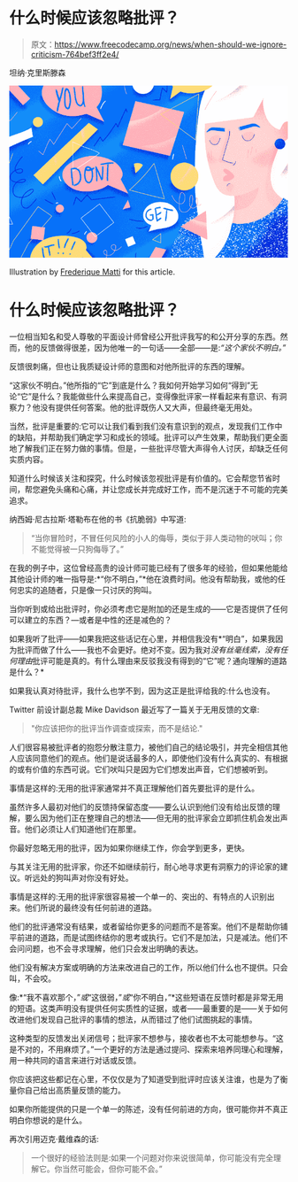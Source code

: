 # 什么时候应该忽略批评？

> 原文：<https://www.freecodecamp.org/news/when-should-we-ignore-criticism-764bef3ff2e4/>

坦纳·克里斯滕森

![W-k13Vetr6gNlM83bowfuB12PhAunJ6IvgP-](img/0c406e9b98b80db854ceb921a49b7a5a.png)

Illustration by [Frederique Matti](http://frederiquematti.com) for this article.

# 什么时候应该忽略批评？

一位相当知名和受人尊敬的平面设计师曾经公开批评我写的和公开分享的东西。然而，他的反馈做得很差，因为他唯一的一句话——全部——是:*“这个家伙不明白。”*

反馈很刺痛，但也让我质疑设计师的意图和对他所批评的东西的理解。

“这家伙不明白。”他所指的“它”到底是什么？我如何开始学习如何“得到”无论“它”是什么？我能做些什么来提高自己，变得像批评家一样看起来有意识、有洞察力？他没有提供任何答案。他的批评既伤人又大声，但最终毫无用处。

当然，批评是重要的:它可以让我们看到我们没有意识到的观点，发现我们工作中的缺陷，并帮助我们确定学习和成长的领域。批评可以产生效果，帮助我们更全面地了解我们正在努力做的事情。但是，一些批评尽管大声得令人讨厌，却缺乏任何实质内容。

知道什么时候该关注和探究，什么时候该忽视批评是有价值的。它会帮您节省时间，帮您避免头痛和心痛，并让您成长并完成好工作，而不是沉迷于不可能的完美追求。

纳西姆·尼古拉斯·塔勒布在他的书《抗脆弱》中写道:

> “当你冒险时，不冒任何风险的小人的侮辱，类似于非人类动物的吠叫；你不能觉得被一只狗侮辱了。”

在我的例子中，这位曾经高贵的设计师可能已经有了很多年的经验，但如果他能给其他设计师的唯一指导是:*“你不明白，”*他在浪费时间。他没有帮助我，或他的任何忠实的追随者，只是像一只讨厌的狗叫。

当你听到或给出批评时，你必须考虑它是附加的还是生成的——它是否提供了任何可以建立的东西？—或者是中性的还是减色的？

如果我听了批评——如果我把这些话记在心里，并相信我没有*“明白”，如果我因为批评而做了什么——我也不会更好。绝对不变。因为我对*没有丝毫线索，没有任何理由*批评可能是真的。有什么理由来反驳我没有得到的“它”呢？通向理解的道路是什么？*

如果我认真对待批评，我什么也学不到，因为这正是批评给我的:什么也没有。

Twitter 前设计副总裁 Mike Davidson 最近写了一篇关于无用反馈的文章:

> "你应该把你的批评当作调查或探索，而不是结论."

人们很容易被批评者的抱怨分散注意力，被他们自己的结论吸引，并完全相信其他人应该同意他们的观点。他们是说话最多的人，即使他们没有什么真实的、有根据的或有价值的东西可说。它们吠叫只是因为它们想发出声音，它们想被听到。

事情是这样的:无用的批评家通常并不真正理解他们首先要批评的是什么。

虽然许多人最初对他们的反馈持保留态度——要么认识到他们没有给出反馈的理解，要么因为他们正在整理自己的想法——但无用的批评家会立即抓住机会发出声音。他们必须让人们知道他们在那里。

你最好忽略无用的批评，因为如果你继续工作，你会学到更多，更快。

与其关注无用的批评家，你还不如继续前行，耐心地寻求更有洞察力的评论家的建议。听远处的狗叫声对你没有好处。

事情是这样的:无用的批评家很容易被一个单一的、突出的、有特点的人识别出来。他们所说的最终没有任何前进的道路。

他们的批评通常没有结果，或者留给你更多的问题而不是答案。他们不是帮助你铺平前进的道路，而是试图终结你的思考或执行。它们不是加法，只是减法。他们不会问问题，也不会寻求理解，他们只会发出明确的表达。

他们没有解决方案或明确的方法来改进自己的工作，所以他们什么也不提供。只会叫，不会咬。

像:*“我不喜欢那个，”*或*“这很弱，”*或*“你不明白，”*这些短语在反馈时都是非常无用的短语。这类声明没有提供任何实质性的证据，或者——最重要的是——关于如何改进他们发现自己批评的事情的想法，从而错过了他们试图挑起的事情。

这种类型的反馈发出关闭信号；批评家不想参与，接收者也不太可能想参与。“这是不对的，不用麻烦了。”一个更好的方法是通过提问、探索来培养同理心和理解，用一种共同的语言来进行对话或反馈。

你应该把这些都记在心里，不仅仅是为了知道受到批评时应该关注谁，也是为了衡量你自己给出高质量反馈的能力。

如果你所能提供的只是一个单一的陈述，没有任何前进的方向，很可能你并不真正明白你想说的是什么。

再次引用迈克·戴维森的话:

> 一个很好的经验法则是:如果一个问题对你来说很简单，你可能没有完全理解它。你当然可能会，但你可能不会。”